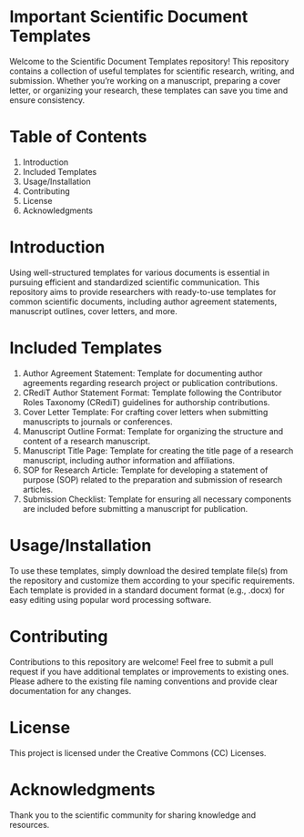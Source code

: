 # Important Scientific Document Templates
Welcome to the Scientific Document Templates repository!
This repository contains a collection of useful templates for scientific research, writing, and submission. Whether you’re working on a manuscript, preparing a cover letter, or organizing your research, these templates can save you time and ensure consistency.

# Table of Contents
1. Introduction
2. Included Templates
3. Usage/Installation
4. Contributing
5. License
6. Acknowledgments

# Introduction
Using well-structured templates for various documents is essential in pursuing efficient and standardized scientific communication. This repository aims to provide researchers with ready-to-use templates for common scientific documents, including author agreement statements, manuscript outlines, cover letters, and more.

# Included Templates
1. Author Agreement Statement: Template for documenting author agreements regarding research project or publication contributions.
2. CRediT Author Statement Format: Template following the Contributor Roles Taxonomy (CRediT) guidelines for authorship contributions.
3. Cover Letter Template: For crafting cover letters when submitting manuscripts to journals or conferences.
4. Manuscript Outline Format: Template for organizing the structure and content of a research manuscript.
5. Manuscript Title Page: Template for creating the title page of a research manuscript, including author information and affiliations.
6. SOP for Research Article: Template for developing a statement of purpose (SOP) related to the preparation and submission of research articles.
7. Submission Checklist: Template for ensuring all necessary components are included before submitting a manuscript for publication.

# Usage/Installation
To use these templates, simply download the desired template file(s) from the repository and customize them according to your specific requirements. Each template is provided in a standard document format (e.g., .docx) for easy editing using popular word processing software.

# Contributing
Contributions to this repository are welcome! Feel free to submit a pull request if you have additional templates or improvements to existing ones. Please adhere to the existing file naming conventions and provide clear documentation for any changes.

# License
This project is licensed under the Creative Commons (CC) Licenses.

# Acknowledgments
Thank you to the scientific community for sharing knowledge and resources.
